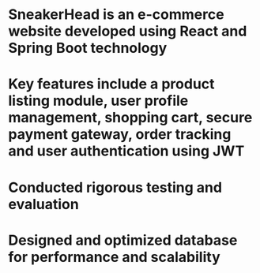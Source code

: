# SneakerHead is an e-commerce website developed using React and Spring Boot technology
# Key features include a product listing module, user profile management, shopping cart, secure payment gateway, order tracking and user authentication using JWT
# Conducted rigorous testing and evaluation
# Designed and optimized database for performance and scalability
